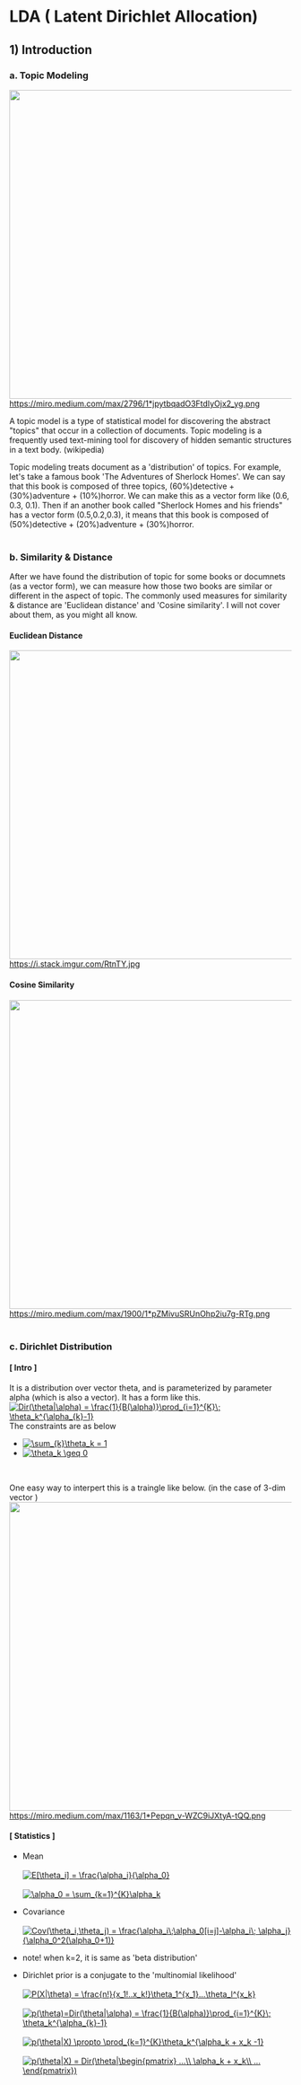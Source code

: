 # LDA ( Latent Dirichlet Allocation)
## 1) Introduction

### a. Topic Modeling
<img src="https://miro.medium.com/max/2796/1*jpytbqadO3FtdIyOjx2_yg.png" width="550" /> </br>
https://miro.medium.com/max/2796/1*jpytbqadO3FtdIyOjx2_yg.png
</br>

A topic model is a type of statistical model for discovering the abstract "topics" that occur in a collection of documents. 
Topic modeling is a frequently used text-mining tool for discovery of hidden semantic structures in a text body. (wikipedia)
</br>

Topic modeling treats document as a 'distribution' of topics. For example, let's take a famous book 'The Adventures of Sherlock Homes'. We can say
that this book is composed of three topics, (60%)detective + (30%)adventure + (10%)horror. We can make this as a vector form like (0.6, 0.3, 0.1).
Then if an another book called "Sherlock Homes and his friends" has a vector form (0.5,0.2,0.3), 
it means that this book is composed of (50%)detective + (20%)adventure + (30%)horror.
</br>
</br>

### b. Similarity & Distance
After we have found the distribution of topic for some books or documnets (as a vector form), we can measure how those two books are similar or different in the aspect of topic.
The commonly used measures for similarity & distance are 'Euclidean distance' and 'Cosine similarity'. I will not cover about them, as you might all know.
</br>

#### Euclidean Distance
<img src="https://i.stack.imgur.com/RtnTY.jpg" width="550" /> </br>
https://i.stack.imgur.com/RtnTY.jpg
</br>

#### Cosine Similarity
<img src="https://miro.medium.com/max/1900/1*pZMivuSRUnOhp2iu7g-RTg.png" width="550" /> </br>
https://miro.medium.com/max/1900/1*pZMivuSRUnOhp2iu7g-RTg.png
</br>
</br>

### c. Dirichlet Distribution
#### [ Intro ]
It is a distribution over vector theta, and is parameterized by parameter alpha (which is also a vector). It has a form like this.
</br>
<a href="https://www.codecogs.com/eqnedit.php?latex=Dir(\theta|\alpha)&space;=&space;\frac{1}{B(\alpha)}\prod_{i=1}^{K}\;&space;\theta_k^{\alpha_{k}-1}" target="_blank"><img src="https://latex.codecogs.com/gif.latex?Dir(\theta|\alpha)&space;=&space;\frac{1}{B(\alpha)}\prod_{i=1}^{K}\;&space;\theta_k^{\alpha_{k}-1}" title="Dir(\theta|\alpha) = \frac{1}{B(\alpha)}\prod_{i=1}^{K}\; \theta_k^{\alpha_{k}-1}" /></a>
</br>
The constraints are as below
- <a href="https://www.codecogs.com/eqnedit.php?latex=\sum_{k}\theta_k&space;=&space;1" target="_blank"><img src="https://latex.codecogs.com/gif.latex?\sum_{k}\theta_k&space;=&space;1" title="\sum_{k}\theta_k = 1" /></a>
- <a href="https://www.codecogs.com/eqnedit.php?latex=\theta_k&space;\geq&space;0" target="_blank"><img src="https://latex.codecogs.com/gif.latex?\theta_k&space;\geq&space;0" title="\theta_k \geq 0" /></a>
</br>

One easy way to interpert this is a traingle like below. (in the case of 3-dim vector )
<img src="https://miro.medium.com/max/1163/1*Pepqn_v-WZC9iJXtyA-tQQ.png" width="550" /> </br>
https://miro.medium.com/max/1163/1*Pepqn_v-WZC9iJXtyA-tQQ.png

#### [ Statistics ]
- Mean </br></br>
<a href="https://www.codecogs.com/eqnedit.php?latex=E[\theta_i]&space;=&space;\frac{\alpha_i}{\alpha_0}" target="_blank"><img src="https://latex.codecogs.com/gif.latex?E[\theta_i]&space;=&space;\frac{\alpha_i}{\alpha_0}" title="E[\theta_i] = \frac{\alpha_i}{\alpha_0}" /></a> </br> </br>
<a href="https://www.codecogs.com/eqnedit.php?latex=\alpha_0&space;=&space;\sum_{k=1}^{K}\alpha_k" target="_blank"><img src="https://latex.codecogs.com/gif.latex?\alpha_0&space;=&space;\sum_{k=1}^{K}\alpha_k" title="\alpha_0 = \sum_{k=1}^{K}\alpha_k" /></a>

- Covariance </br></br>
<a href="https://www.codecogs.com/eqnedit.php?latex=Cov(\theta_i,\theta_j)&space;=&space;\frac{\alpha_i\;\alpha_0[i=j]-\alpha_i\;&space;\alpha_j}{\alpha_0^2(\alpha_0&plus;1)}" target="_blank"><img src="https://latex.codecogs.com/gif.latex?Cov(\theta_i,\theta_j)&space;=&space;\frac{\alpha_i\;\alpha_0[i=j]-\alpha_i\;&space;\alpha_j}{\alpha_0^2(\alpha_0&plus;1)}" title="Cov(\theta_i,\theta_j) = \frac{\alpha_i\;\alpha_0[i=j]-\alpha_i\; \alpha_j}{\alpha_0^2(\alpha_0+1)}" /></a>

- note! when k=2, it is same as 'beta distribution'

- Dirichlet prior is a conjugate to the 'multinomial likelihood' </br></br>
<a href="https://www.codecogs.com/eqnedit.php?latex=P(X|\theta)&space;=&space;\frac{n!}{x_1!..x_k!}\theta_1^{x_1}...\theta_l^{x_k}" target="_blank"><img src="https://latex.codecogs.com/gif.latex?P(X|\theta)&space;=&space;\frac{n!}{x_1!..x_k!}\theta_1^{x_1}...\theta_l^{x_k}" title="P(X|\theta) = \frac{n!}{x_1!..x_k!}\theta_1^{x_1}...\theta_l^{x_k}" /></a> </br> </br>
<a href="https://www.codecogs.com/eqnedit.php?latex=p(\theta)=Dir(\theta|\alpha)&space;=&space;\frac{1}{B(\alpha)}\prod_{i=1}^{K}\;&space;\theta_k^{\alpha_{k}-1}" target="_blank"><img src="https://latex.codecogs.com/gif.latex?p(\theta)=Dir(\theta|\alpha)&space;=&space;\frac{1}{B(\alpha)}\prod_{i=1}^{K}\;&space;\theta_k^{\alpha_{k}-1}" title="p(\theta)=Dir(\theta|\alpha) = \frac{1}{B(\alpha)}\prod_{i=1}^{K}\; \theta_k^{\alpha_{k}-1}" /></a> </br> </br>
<a href="https://www.codecogs.com/eqnedit.php?latex=p(\theta|X)&space;\propto&space;\prod_{k=1}^{K}\theta_k^{\alpha_k&space;&plus;&space;x_k&space;-1}" target="_blank"><img src="https://latex.codecogs.com/gif.latex?p(\theta|X)&space;\propto&space;\prod_{k=1}^{K}\theta_k^{\alpha_k&space;&plus;&space;x_k&space;-1}" title="p(\theta|X) \propto \prod_{k=1}^{K}\theta_k^{\alpha_k + x_k -1}" /></a> </br> </br>
<a href="https://www.codecogs.com/eqnedit.php?latex=p(\theta|X)&space;=&space;Dir(\theta|\begin{pmatrix}&space;...\\&space;\alpha_k&space;&plus;&space;x_k\\&space;...&space;\end{pmatrix})" target="_blank"><img src="https://latex.codecogs.com/gif.latex?p(\theta|X)&space;=&space;Dir(\theta|\begin{pmatrix}&space;...\\&space;\alpha_k&space;&plus;&space;x_k\\&space;...&space;\end{pmatrix})" title="p(\theta|X) = Dir(\theta|\begin{pmatrix} ...\\ \alpha_k + x_k\\ ... \end{pmatrix})" /></a> </br> </br>
